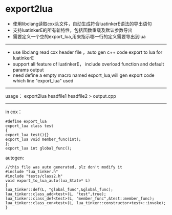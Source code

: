 # export2lua

* 使用libclang读取cxx头文件，自动生成符合luatinkerE语法的导出语句  
* 支持luatinkerE的所有新特性，包括函数重载及默认参数导出
* 需要定义一个空的export_lua,用来指示哪一行的定义需要导出到lua

***

* use libclang read cxx header file ，auto gen c++ code export to lua for luatinkerE  
* support all feature of luatinkerE， include overload function and default params output
* need define a empty macro named export_lua,will gen export code which line "export_lua" used 

***

usage： export2lua headfile1 headfile2 > output.cpp

***
in cxx：  
```
#define export_lua  
export_lua class test    
{   
export_lua test(){}  
export_lua void member_func(int);  
};  
export_lua int global_func();  
```
autogen:
```
//this file was auto generated, plz don't modify it
#include "lua_tinker.h"
#include "tests/class2.h"
void export_to_lua_auto(lua_State* L)
{ 
lua_tinker::def(L, "global_func",&global_func);
lua_tinker::class_add<test>(L, "test",true);
lua_tinker::class_def<test>(L, "member_func",&test::member_func); 
lua_tinker::class_con<test>(L, lua_tinker::constructor<test>::invoke);
}
```
